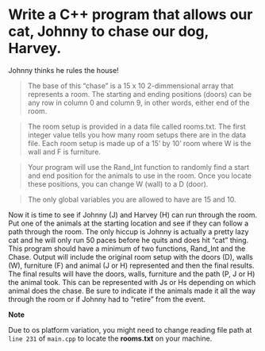 # Write a C++ program that allows our cat, Johnny to chase our dog, Harvey.

Johnny thinks he rules the house!

>The base of this “chase” is a 15 x 10 2-dimmensional array that represents a room.  The starting and ending positions (doors) can be any row in column 0 and column 9, in other words, either end of the room.  

>The room setup is provided in a data file called rooms.txt. The first integer value tells you how many room setups there are in the data file. Each room setup is made up of a 15’ by 10’ room where W is the wall and F is furniture.

>Your program will use the Rand_Int function to randomly find a start and end position for the animals to use in the room.  Once you locate these positions, you can change W (wall) to a D (door).

>The only global variables you are allowed to have are 15 and 10.

Now it is time to see if Johnny (J) and Harvey (H) can run through the room.  Put one of the animals at the starting location and see if they can follow a path through the room. The only hiccup is Johnny is actually a pretty lazy cat and he will only run 50 paces before he quits and does hit “cat” thing.  This program should have a minimum of two functions, Rand_Int and the Chase.   Output will include the original room setup with the doors (D), walls (W), furniture (F) and animal (J or H) represented and then the final results. The final results will have the doors, walls, furniture and the path (P, J or H) the animal took. This can be represented with Js or Hs depending on which animal does the chase. Be sure to indicate if the animals made it all the way through the room or if Johnny had to “retire” from the event.

**Note**

Due to os platform variation, you might need to change reading file path at ```line 231``` of ```main.cpp``` to locate the **rooms.txt** on your machine.
